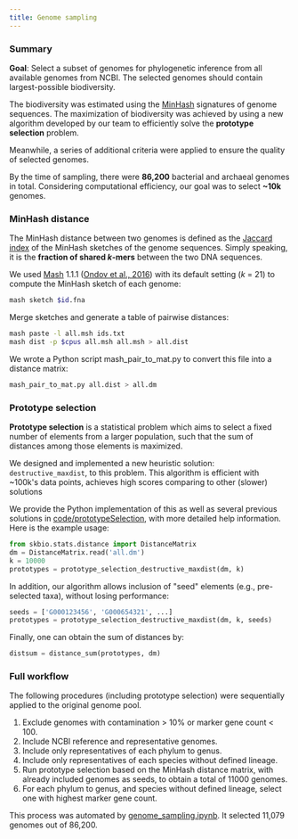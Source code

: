 ```yaml
---
title: Genome sampling
---
```


### Summary

**Goal**: Select a subset of genomes for phylogenetic inference from all available genomes from NCBI. The selected genomes should contain largest-possible biodiversity.

The biodiversity was estimated using the [MinHash](https://en.wikipedia.org/wiki/MinHash) signatures of genome sequences. The maximization of biodiversity was achieved by using a new algorithm developed by our team to efficiently solve the **prototype selection** problem.

Meanwhile, a series of additional criteria were applied to ensure the quality of selected genomes.

By the time of sampling, there were **86,200** bacterial and archaeal genomes in total. Considering computational efficiency, our goal was to select **~10k** genomes.


### MinHash distance

The MinHash distance between two genomes is defined as the [Jaccard index](https://en.wikipedia.org/wiki/Jaccard_index) of the MinHash sketches of the genome sequences. Simply speaking, it is the **fraction of shared _k_-mers** between the two DNA sequences.

We used [Mash](https://github.com/marbl/mash) 1.1.1 ([Ondov et al., 2016](https://genomebiology.biomedcentral.com/articles/10.1186/s13059-016-0997-x)) with its default setting (_k_ = 21) to compute the MinHash sketch of each genome:

```bash
mash sketch $id.fna
```

Merge sketches and generate a table of pairwise distances:

```bash
mash paste -l all.msh ids.txt
mash dist -p $cpus all.msh all.msh > all.dist
```

We wrote a Python script mash_pair_to_mat.py to convert this file into a distance matrix:

```bash
mash_pair_to_mat.py all.dist > all.dm
```

### Prototype selection

**Prototype selection** is a statistical problem which aims to select a fixed number of elements from a larger population, such that the sum of distances among those elements is maximized.

We designed and implemented a new heuristic solution: `destructive_maxdist`, to this problem. This algorithm is efficient with ~100k's data points, achieves high scores comparing to other (slower) solutions

We provide the Python implementation of this as well as several previous solutions in [code/prototypeSelection](../code/prototypeSelection), with more detailed help information. Here is the example usage:

```python
from skbio.stats.distance import DistanceMatrix
dm = DistanceMatrix.read('all.dm')
k = 10000
prototypes = prototype_selection_destructive_maxdist(dm, k)
```

In addition, our algorithm allows inclusion of "seed" elements (e.g., pre-selected taxa), without losing performance:

```python
seeds = ['G000123456', 'G000654321', ...]
prototypes = prototype_selection_destructive_maxdist(dm, k, seeds)
```

Finally, one can obtain the sum of distances by:

```python
distsum = distance_sum(prototypes, dm)
```

### Full workflow

The following procedures (including prototype selection) were sequentially applied to the original genome pool.

1. Exclude genomes with contamination > 10% or marker gene count < 100.
2. Include NCBI reference and representative genomes.
3. Include only representatives of each phylum to genus.
4. Include only representatives of each species without defined lineage.
5. Run prototype selection based on the MinHash distance matrix, with already included genomes as seeds, to obtain a total of 11000 genomes.
6. For each phylum to genus, and species without defined lineage, select one with highest marker gene count.

This process was automated by [genome_sampling.ipynb](../code/notebooks/genome_sampling.ipynb). It selected 11,079 genomes out of 86,200.
